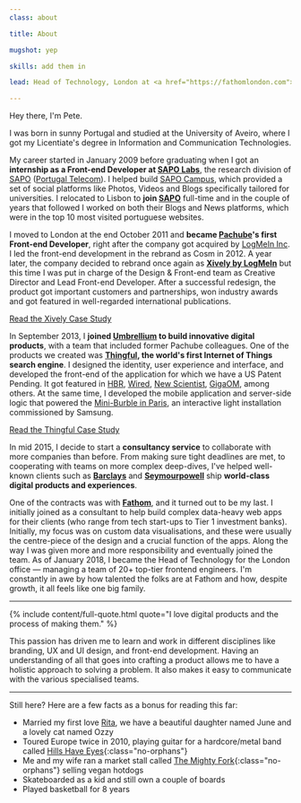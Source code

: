 ```yaml
---
class: about

title: About

mugshot: yep

skills: add them in

lead: Head of Technology, London at <a href="https://fathomlondon.com">Fathom</a>

---
```


Hey there, I'm Pete. <span data-anthro="howisday"></span>

I was born in sunny Portugal and studied at the University of Aveiro, where I got my Licentiate's degree in Information and Communication Technologies.

My career started in January 2009 before graduating when I got an **internship as a Front-end Developer at [SAPO Labs](http://labs.sapo.pt/)**, the research division of [SAPO](http://sapo.pt) ([Portugal Telecom](http://www.telecom.pt)). I helped build [SAPO Campus](http://campus.sapo.pt), which provided a set of social platforms like Photos, Videos and Blogs specifically tailored for universities. I relocated to Lisbon to **join [SAPO](http://sapo.pt)** full-time and in the couple of years that followed I worked on both their Blogs and News platforms, which were in the top 10 most visited portuguese websites.

I moved to London at the end October 2011 and **became [Pachube](http://www.haque.co.uk/pachube.php)'s first Front-end Developer**, right after the company got acquired by [LogMeIn Inc](https://logmein.com). I led the front-end development in the rebrand as Cosm in 2012. A year later, the company decided to rebrand once again as **[Xively by LogMeIn](https://xively.com)** but this time I was put in charge of the Design & Front-end team as Creative Director and Lead Front-end Developer. After a successful redesign, the product got important customers and partnerships, won industry awards and got featured in well-regarded international publications.

[Read the Xively Case Study](/case-studies/xively)

In September 2013, I **joined [Umbrellium](http://umbrellium.co.uk) to build innovative digital products**, with a team that included former Pachube colleagues. One of the products we created was **[Thingful](http://thingful.net), the world's first Internet of Things search engine**. I designed the identity, user experience and interface, and developed the front-end of the application for which we have a US Patent Pending. It got featured in [HBR](https://hbr.org/2014/10/the-internet-of-things-is-more-than-just-a-bunch-of-refrigerators/), [Wired](http://blog.thingful.net/post/85811252571/thingful-in-wireds-connective-ipad-kindle), [New Scientist](http://www.newscientist.com/article/dn24771-thingful-site-brings-linked-internet-of-things-to-life.html), [GigaOM](https://gigaom.com/2014/10/01/thingful-upgrades-its-search-engine-for-the-internet-of-things/), among others. At the same time, I developed the mobile application and server-side logic that powered the [Mini-Burble in Paris](https://www.youtube.com/watch?v=MjoumVT070A), an interactive light installation commissioned by Samsung.

[Read the Thingful Case Study](/case-studies/thingful)

In mid 2015, I decide to start a **consultancy service** to collaborate with more companies than before. From making sure tight deadlines are met, to cooperating with teams on more complex deep-dives, I've helped well-known clients such as **[Barclays](http://barclays.com)** and **[Seymourpowell](http://seymourpowell.com)** ship **world-class digital products and experiences**.

One of the contracts was with **[Fathom](https://fathom.com)**, and it turned out to be my last. I initially joined as a consultant to help build complex data-heavy web apps for their clients (who range from tech start-ups to Tier 1 investment banks). Initially, my focus was on custom data visualisations, and these were usually the centre-piece of the design and a crucial function of the apps. Along the way I was given more and more responsibility and eventually joined the team. As of January 2018, I became the Head of Technology for the London office — managing a team of 20+ top-tier frontend engineers. I'm constantly in awe by how talented the folks are at Fathom and how, despite growth, it all feels like one big family.

<hr>

{% include content/full-quote.html quote="I love digital products and the process of making them." %}

This passion has driven me to learn and work in different disciplines like branding, UX and UI design, and front-end development. Having an understanding of all that goes into crafting a product allows me to have a holistic approach to solving a problem. It also makes it easy to communicate with the various specialised teams.

<hr>

Still here? Here are a few facts as a bonus for reading this far:

- Married my first love [Rita](http://heyrita.co.uk), we have a beautiful daughter named June and a lovely cat named Ozzy
- Toured Europe twice in 2010, playing guitar for a hardcore/metal band called [Hills Have Eyes](https://www.facebook.com/hillshaveeyes){:class="no-orphans"}
- Me and my wife ran a market stall called [The Mighty Fork](http://themightyfork.co.uk){:class="no-orphans"} selling vegan hotdogs
- Skateboarded as a kid and still own a couple of boards
- Played basketball for 8 years
